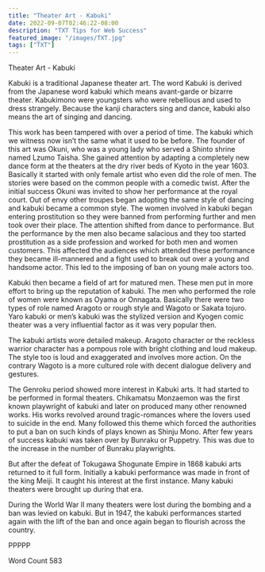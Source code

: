 ```yaml
---
title: "Theater Art - Kabuki"
date: 2022-09-07T02:46:22-08:00
description: "TXT Tips for Web Success"
featured_image: "/images/TXT.jpg"
tags: ["TXT"]
---
```


Theater Art - Kabuki

Kabuki is a traditional Japanese theater art. The word Kabuki is derived from the Japanese word kabuki which means avant-garde or bizarre theater. Kabukimono were youngsters who were rebellious and used to dress strangely. Because the kanji characters sing and dance, kabuki also means the art of singing and dancing.   

This work has been tampered with over a period of time. The kabuki which we witness now isn’t the same what it used to be before. The founder of this art was Okuni, who was a young lady who served a Shinto shrine named Lzumo Taisha. She gained attention by adapting a completely new dance form at the theaters at the dry river beds of Kyoto in the year 1603. Basically it started with only female artist who even did the role of men. The stories were based on the common people with a comedic twist. After the initial success Okuni was invited to show her performance at the royal court. Out of envy other troupes began adopting the same style of dancing and kabuki became a common style. The women involved in kabuki began entering prostitution so they were banned from performing further and men took over their place. The attention shifted from dance to performance. But the performance by the men also became salacious and they too started prostitution as a side profession and worked for both men and women customers. This affected the audiences which attended these performance they became ill-mannered and a fight used to break out over a young and handsome actor. This led to the imposing of ban on young male actors too.

Kabuki then became a field of art for matured men. These men put in more effort to bring up the reputation of kabuki. The men who performed the role of women were known as Oyama or Onnagata. Basically there were two types of role named Aragoto or rough style and Wagoto or Sakata tojuro. Yaro kabuki or men’s kabuki was the stylized version and Kyogen comic theater was a very influential factor as it was very popular then. 

The kabuki artists wore detailed makeup. Aragoto character or the reckless warrior character has a pompous role with bright clothing and loud makeup. The style too is loud and exaggerated and involves more action.  On the contrary Wagoto is a more cultured role with decent dialogue delivery and gestures. 

The Genroku period showed more interest in Kabuki arts. It had started to be performed in formal theaters. Chikamatsu Monzaemon was the first known playwright of kabuki and later on produced many other renowned works. His works revolved around tragic-romances where the lovers used to suicide in the end. Many followed this theme which forced the authorities to put a ban on such kinds of plays known as Shinju Mono. After few years of success kabuki was taken over by Bunraku or Puppetry. This was due to the increase in the number of Bunraku playwrights. 

But after the defeat of Tokugawa Shogunate Empire in 1868 kabuki arts returned to it full form. Initially a kabuki performance was made in front of the king Meiji. It caught his interest at the first instance. Many kabuki theaters were brought up during that era.

During the World War II many theaters were lost during the bombing and a ban was levied on kabuki. But in 1947, the kabuki performances started again with the lift of the ban and once again began to flourish across the country.

PPPPP

Word Count 583
      

